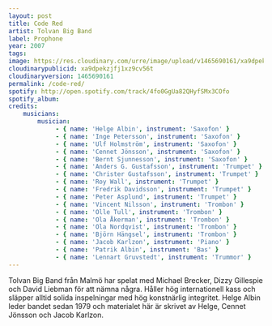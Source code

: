 ```yaml
---
layout: post
title: Code Red
artist: Tolvan Big Band
label: Prophone
year: 2007
tags: 
image: https://res.cloudinary.com/urre/image/upload/v1465690161/xa9dpekzjfj1xz9cv56t.jpg
cloudinarypublicid: xa9dpekzjfj1xz9cv56t
cloudinaryversion: 1465690161
permalink: /code-red/
spotify: http://open.spotify.com/track/4fo0GgUa82QHyfSMx3COfo
spotify_album: 
credits:
    musicians:
        musician:
             - { name: 'Helge Albin', instrument: 'Saxofon' }
             - { name: 'Inge Petersson', instrument: 'Saxofon' }
             - { name: 'Ulf Holmström', instrument: 'Saxofon' }
             - { name: 'Cennet Jönsson', instrument: 'Saxofon' }
             - { name: 'Bernt Sjunnesson', instrument: 'Saxofon' }
             - { name: 'Anders G. Gustafsson', instrument: 'Trumpet' }
             - { name: 'Christer Gustafsson', instrument: 'Trumpet' }
             - { name: 'Roy Wall', instrument: 'Trumpet' }
             - { name: 'Fredrik Davidsson', instrument: 'Trumpet' }
             - { name: 'Peter Asplund', instrument: 'Trumpet' }
             - { name: 'Vincent Nilsson', instrument: 'Trombon' }
             - { name: 'Olle Tull', instrument: 'Trombon' }
             - { name: 'Ola Åkerman', instrument: 'Trombon' }
             - { name: 'Ola Nordqvist', instrument: 'Trombon' }
             - { name: 'Björn Hängsel', instrument: 'Trombon' }
             - { name: 'Jacob Karlzon', instrument: 'Piano' }
             - { name: 'Patrik Albin', instrument: 'Bas' }
             - { name: 'Lennart Gruvstedt', instrument: 'Trummor' }
---
```


Tolvan Big Band från Malmö har spelat med Michael Brecker, Dizzy Gillespie och David Liebman för att nämna några. Håller hög internationell kass och släpper alltid solida inspelningar med hög konstnärlig integritet. Helge Albin leder bandet sedan 1979 och materialet här är skrivet av Helge, Cennet Jönsson och Jacob Karlzon.
